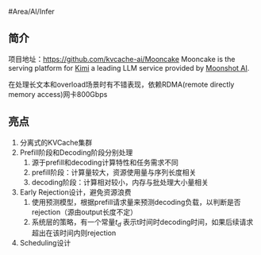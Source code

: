 #Area/AI/Infer 

## 简介

项目地址：https://github.com/kvcache-ai/Mooncake
Mooncake is the serving platform for  [Kimi](https://kimi.ai/) a leading LLM service provided by [Moonshot AI](https://www.moonshot.cn/).

在处理长文本和overload场景时有不错表现，依赖RDMA(remote directly memory access)网卡800Gbps
## 亮点

1. 分离式的KVCache集群
2. Prefill阶段和Decoding阶段分别处理
	1. 源于prefill和decoding计算特性和任务需求不同
	2. prefill阶段：计算量较大，资源使用量与序列长度相关
	3. decoding阶段：计算相对较小，内存与批处理大小量相关
3. Early Rejection设计，避免资源浪费
	1. 使用预测模型，根据prefill请求量来预测decoding负载，以判断是否rejection（源由output长度不定）
	2. 系统层的策略，有一个常量$t_d$ 表示t时间时decoding时间，如果后续请求超出在该时间内则rejection
4. Scheduling设计